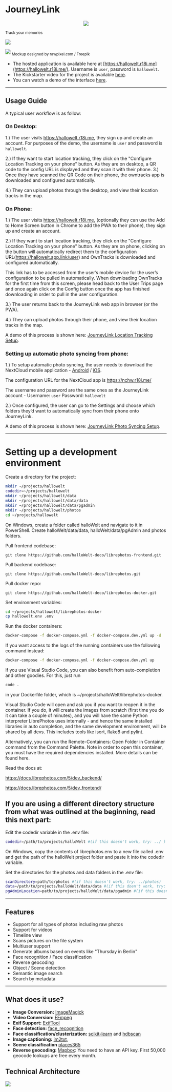 # JourneyLink
<p align="center">
  <img src="https://github.com/halloWelt-deco/librephotos/blob/dev/screenshots/logo-white.png?raw=true" />
</p>
<sub>Track your memories</sub>

![](https://github.com/halloWelt-deco/librephotos/blob/dev/screenshots/journeylink.png?raw=true)


![](https://github.com/LibrePhotos/librephotos/blob/dev/screenshots/mockups_main_fhd.png?raw=true)
<sub>Mockup designed by rawpixel.com / Freepik</sub>

- The hosted application is available here at [https://hallowelt.r18i.me](https://hallowelt.r18i.me/). Username is ```user```, password is ```hallowelt```.
- The Kickstarter video for the project is available [here]().
- You can watch a demo of the interface [here](https://drive.google.com/file/d/12ieg5h2e1IVvF9cSXfctiMNAWiMT3QmY/view?usp=sharing).

---
## Usage Guide

A typical user workflow is as follow:

### On Desktop:

1.) The user visits https://hallowelt.r18i.me, they sign up and create an account. For purposes of the demo, the username is ```user``` and password is ```hallowelt```.

2.) If they want to start location tracking, they click on the "Configure Location Tracking on your phone" button. As they are on desktop, a QR code to the config URL is displayed and they scan it with their phone.
3.) Once they have scanned the QR Code on their phone, the owntracks app is downloaded and configured automatically.

4.) They can upload photos through the desktop, and view their location tracks in the map.

### On Phone:

1.) The user visits https://hallowelt.r18i.me, (optionally they can use the Add to Home Screen button in Chrome to add the PWA to their phone), they sign up and create an account.

2.) If they want to start location tracking, they click on the "Configure Location Tracking on your phone" button. As they are on phone, clicking on the button will automatically redirect them to the configuration URL(https://hallowelt.app.link/user) and OwnTracks is downloaded and configured automatically.

This link has to be accessed from the user’s mobile device for the user’s configuration to be pulled in automatically.  When downloading OwnTracks for the first time from this screen, please head back to the User Trips page and once again click on the Config button once the app has finished downloading in order to pull in the user configuration.

3.) The user returns back to the JourneyLink web app in browser (or the PWA).

4.) They can upload photos through their phone, and view their location tracks in the map.

A demo of this process is shown here: [JourneyLink Location Tracking Setup](https://drive.google.com/file/d/1lPj0mJ1qofD7UmBRM7p3a17qmehmz6G5/view?usp=sharing).

### Setting up automatic photo syncing from phone:
1.) To setup automatic photo syncing, the user needs to download the NextCloud mobile application - [Android](https://play.google.com/store/apps/details?id=com.nextcloud.client) / [iOS](https://apps.apple.com/au/app/nextcloud/id1125420102).

The configuration URL for the NextCloud app is https://nchw.r18i.me/

The username and password are the same ones as the JourneyLink account - Username: ```user``` Password: ```hallowelt```

2.) Once configured, the user can go to the Settings and choose which folders they’d want to automatically sync from their phone onto JourneyLink. 

A demo of this process is shown here: [JourneyLink Photo Syncing Setup](https://drive.google.com/file/d/1lITccxy385yTOoXH5hG8iUXRrOjvF3SA/view?usp=sharing).

---
# Setting up a development environment

Create a directory for the project:

```sh
mkdir ~/projects/hallowelt
codedir=~/projects/hallowelt
mkdir ~/projects/hallowelt/data
mkdir ~/projects/hallowelt/data/data
mkdir ~/projects/hallowelt/data/pgadmin
mkdir ~/projects/hallowelt/photos
cd ~/projects/hallowelt
```

On Windows, create a folder called halloWelt and navigate to it in PowerShell. Create halloWelt/data/data, halloWelt/data/pgAdmin and photos folders.

Pull frontend codebase:

```git
git clone https://github.com/halloWelt-deco/librephotos-frontend.git
```

Pull backend codebase:

```git
git clone https://github.com/halloWelt-deco/librephotos.git
```

Pull docker repo:

```git
git clone https://github.com/halloWelt-deco/librephotos-docker.git
```

Set environment variables:

```sh
cd ~/projects/hallowelt/librephotos-docker
cp hallowelt.env .env
```

Run the docker containers:

```sh
docker-compose -f docker-compose.yml -f docker-compose.dev.yml up -d
```

If you want access to the logs of the running containers use the following command instead:

```sh
docker-compose -f docker-compose.yml -f docker-compose.dev.yml up
```

If you use Visual Studio Code, you can also benefit from auto-completion and other goodies. For this, just run 

```sh
code .
```

in your Dockerfile folder, which is ~/projects/halloWelt/librephotos-docker.

Visual Studio Code will open and ask you if you want to reopen it in the container. If you do, it will create the images from scratch (first time you do it can take a couple of minutes), and you will have the same Python interpreter LibrePhotos uses internally - and hence the same installed libraries in auto completion, and the same development environment, will be shared by all devs. This includes tools like isort, flake8 and pylint.

Alternatively, you can run the Remote-Containers: Open Folder in Container command from the Command Palette. Note in order to open this container, you must have the required dependencies installed. More details can be found here.

Read the docs at:

https://docs.librephotos.com/5/dev_backend/

https://docs.librephotos.com/5/dev_frontend/


## If you are using a different directory structure from what was outlined at the beginning, read this next part:

Edit the codedir variable in the .env file:

```sh
codedir=/path/to/projects/halloWelt #(if this doesn't work, try: ../ )
```

On Windows, copy the contents of librephotos.env to a new file called .env and get the path of the halloWelt project folder and paste it into the codedir variable.

Set the directories for the photos and data folders in the .env file:

```sh
scanDirectory=path/to/photos #(if this doesn't work, try: ../photos)
data=/path/to/projects/halloWelt/data/data #(if this doen't work, try: ../data/data)
pgAdminLocation=path/to/projects/halloWelt/data/pgadmin #(if this doesn't work, try: ../data/pgAdmin)
```
---
## Features

  - Support for all types of photos including raw photos
  - Support for videos
  - Timeline view
  - Scans pictures on the file system
  - Multiuser support
  - Generate albums based on events like "Thursday in Berlin"
  - Face recognition / Face classification
  - Reverse geocoding
  - Object / Scene detection
  - Semantic image search
  - Search by metadata

---
## What does it use?

- **Image Conversion:** [ImageMagick](https://github.com/ImageMagick/ImageMagick) 
- **Video Conversion:** [FFmpeg](https://github.com/FFmpeg/FFmpeg)
- **Exif Support:** [ExifTool](https://github.com/exiftool/exiftool)
- **Face detection:** [face_recognition](https://github.com/ageitgey/face_recognition) 
- **Face classification/clusterization:** [scikit-learn](https://scikit-learn.org/) and [hdbscan](https://github.com/scikit-learn-contrib/hdbscan)
- **Image captioning:** [im2txt](https://github.com/HughKu/Im2txt), 
- **Scene classification** [places365](http://places.csail.mit.edu/)
- **Reverse geocoding:** [Mapbox](https://www.mapbox.com/): You need to have an API key. First 50,000 geocode lookups are free every month.

## Technical Architecture
![](https://github.com/halloWelt-deco/librephotos/blob/dev/screenshots/JourneyLink_Tech_Architecture.jpg?raw=true)
